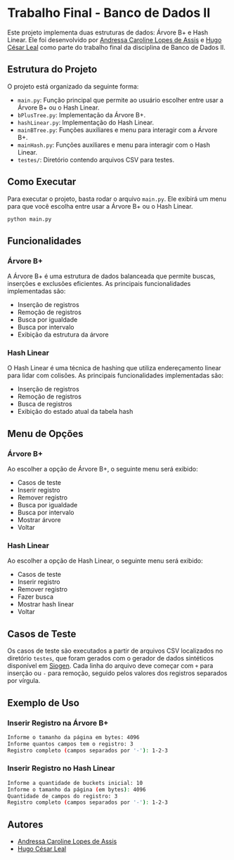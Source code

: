 # Trabalho Final - Banco de Dados II

Este projeto implementa duas estruturas de dados: Árvore B+ e Hash Linear. Ele foi desenvolvido por [Andressa Caroline Lopes de Assis](https://github.com/AndreessaLopes) e [Hugo César Leal](https://github.com/hugocesarleal/) como parte do trabalho final da disciplina de Banco de Dados II.

## Estrutura do Projeto

O projeto está organizado da seguinte forma:

- `main.py`: Função principal que permite ao usuário escolher entre usar a Árvore B+ ou o Hash Linear.
- `bPlusTree.py`: Implementação da Árvore B+.
- `hashLinear.py`: Implementação do Hash Linear.
- `mainBTree.py`: Funções auxiliares e menu para interagir com a Árvore B+.
- `mainHash.py`: Funções auxiliares e menu para interagir com o Hash Linear.
- `testes/`: Diretório contendo arquivos CSV para testes.

## Como Executar

Para executar o projeto, basta rodar o arquivo `main.py`. Ele exibirá um menu para que você escolha entre usar a Árvore B+ ou o Hash Linear.

```sh
python main.py
```

## Funcionalidades

### Árvore B+

A Árvore B+ é uma estrutura de dados balanceada que permite buscas, inserções e exclusões eficientes. As principais funcionalidades implementadas são:

- Inserção de registros
- Remoção de registros
- Busca por igualdade
- Busca por intervalo
- Exibição da estrutura da árvore

### Hash Linear

O Hash Linear é uma técnica de hashing que utiliza endereçamento linear para lidar com colisões. As principais funcionalidades implementadas são:

- Inserção de registros
- Remoção de registros
- Busca de registros
- Exibição do estado atual da tabela hash

## Menu de Opções

### Árvore B+

Ao escolher a opção de Árvore B+, o seguinte menu será exibido:

- Casos de teste
- Inserir registro
- Remover registro
- Busca por igualdade
- Busca por intervalo
- Mostrar árvore
- Voltar

### Hash Linear

Ao escolher a opção de Hash Linear, o seguinte menu será exibido:  

- Casos de teste
- Inserir registro
- Remover registro
- Fazer busca
- Mostrar hash linear
- Voltar

## Casos de Teste

Os casos de teste são executados a partir de arquivos CSV localizados no diretório `testes`, que foram gerados com o gerador de dados sintéticos disponível em [Siogen](https://ribeiromarcos.github.io/siogen/). Cada linha do arquivo deve começar com `+` para inserção ou `-` para remoção, seguido pelos valores dos registros separados por vírgula.

## Exemplo de Uso

### Inserir Registro na Árvore B+

```sh
Informe o tamanho da página em bytes: 4096
Informe quantos campos tem o registro: 3
Registro completo (campos separados por '-'): 1-2-3
```

### Inserir Registro no Hash Linear

```sh
Informe a quantidade de buckets inicial: 10
Informe o tamanho da página (em bytes): 4096
Quantidade de campos do registro: 3
Registro completo (campos separados por '-'): 1-2-3
```

## Autores

- [Andressa Caroline Lopes de Assis](https://github.com/AndreessaLopes)
- [Hugo César Leal](https://github.com/hugocesarleal/)
